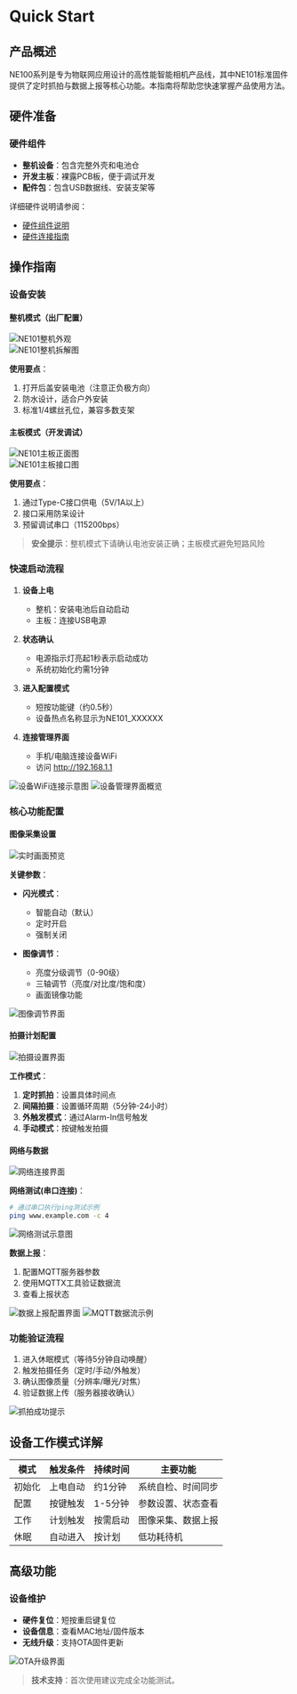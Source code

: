 # Quick Start

## 产品概述

NE100系列是专为物联网应用设计的高性能智能相机产品线，其中NE101标准固件提供了定时抓拍与数据上报等核心功能。本指南将帮助您快速掌握产品使用方法。

## 硬件准备

### 硬件组件
- **整机设备**：包含完整外壳和电池仓
- **开发主板**：裸露PCB板，便于调试开发
- **配件包**：包含USB数据线、安装支架等

详细硬件说明请参阅：
- [硬件组件说明](./Hardware%20Guide/Components%20Overview)
- [硬件连接指南](./Hardware%20Guide/Hardware%20Connection)

## 操作指南

### 设备安装

#### 整机模式（出厂配置）
![NE101整机外观](/img/NE101_Complete_Machine.png)  
![NE101整机拆解图](/img/NE101_Complete_Machine2.png)  

**使用要点**：
1. 打开后盖安装电池（注意正负极方向）
2. 防水设计，适合户外安装
3. 标准1/4螺丝孔位，兼容多数支架

#### 主板模式（开发调试）
![NE101主板正面图](/img/NE101_Main_Board.png)  
![NE101主板接口图](/img/NE101_Main_Board2.png)  

**使用要点**：
1. 通过Type-C接口供电（5V/1A以上）
2. 接口采用防呆设计
3. 预留调试串口（115200bps）

> **安全提示**：整机模式下请确认电池安装正确；主板模式避免短路风险

### 快速启动流程

1. **设备上电**
   - 整机：安装电池后自动启动
   - 主板：连接USB电源

2. **状态确认**
   - 电源指示灯亮起1秒表示启动成功
   - 系统初始化约需1分钟

3. **进入配置模式**
   - 短按功能键（约0.5秒）
   - 设备热点名称显示为NE101_XXXXXX

4. **连接管理界面**
   - 手机/电脑连接设备WiFi
   - 访问 http://192.168.1.1

![设备WiFi连接示意图](/img/NE101_wifi_connect.png)
![设备管理界面概览](/img/NE101_web.png)

### 核心功能配置

#### 图像采集设置
![实时画面预览](/img/NE101_web_cam.png)

**关键参数**：
- **闪光模式**：
  - 智能自动（默认）
  - 定时开启
  - 强制关闭

- **图像调节**：
  - 亮度分级调节（0-90级）
  - 三轴调节（亮度/对比度/饱和度）
  - 画面镜像功能

![图像调节界面](/img/NE101_web_ImageAdjustment.png)

#### 拍摄计划配置
![拍摄设置界面](/img/NE101_web_cap_setting.png)

**工作模式**：
1. **定时抓拍**：设置具体时间点
2. **间隔拍摄**：设置循环周期（5分钟-24小时）
3. **外触发模式**：通过Alarm-In信号触发
4. **手动模式**：按键触发拍摄

#### 网络与数据
![网络连接界面](/img/NE101_web_WLANConnection.png)

**网络测试(串口连接)**：
```bash
# 通过串口执行ping测试示例
ping www.example.com -c 4
```
![网络测试示意图](/img/NE101_ping.png)

**数据上报**：
1. 配置MQTT服务器参数
2. 使用MQTTX工具验证数据流
3. 查看上报状态

![数据上报配置界面](/img/NE101_web_DataReport.png)
![MQTT数据流示例](/img/NE101_MQTT.png)

### 功能验证流程

1. 进入休眠模式（等待5分钟自动唤醒）
2. 触发拍摄任务（定时/手动/外触发）
3. 确认图像质量（分辨率/曝光/对焦）
4. 验证数据上传（服务器接收确认）

![抓拍成功提示](/img/NE101_cap_success.png)

## 设备工作模式详解

| 模式 | 触发条件 | 持续时间 | 主要功能 |
|------|----------|----------|----------|
| 初始化 | 上电自动 | 约1分钟 | 系统自检、时间同步 |
| 配置 | 按键触发 | 1-5分钟 | 参数设置、状态查看 |
| 工作 | 计划触发 | 按需启动 | 图像采集、数据上报 |
| 休眠 | 自动进入 | 按计划 | 低功耗待机 |

## 高级功能

### 设备维护
- **硬件复位**：短按重启键复位
- **设备信息**：查看MAC地址/固件版本
- **无线升级**：支持OTA固件更新

![OTA升级界面](/img/NE101_ota.png)

> **技术支持**：首次使用建议完成全功能测试。